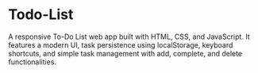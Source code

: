 # Todo-List
A responsive To-Do List web app built with HTML, CSS, and JavaScript. It features a modern UI, task persistence using localStorage, keyboard shortcuts, and simple task management with add, complete, and delete functionalities.
